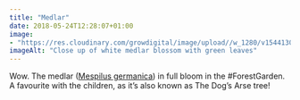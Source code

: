 ```yaml
---
title: "Medlar"
date: 2018-05-24T12:28:07+01:00
image: 
- "https://res.cloudinary.com/growdigital/image/upload//w_1280/v1544130286/medlar-42254180632.jpg"
imageAlt: "Close up of white medlar blossom with green leaves"
---
```


Wow. The medlar ([Mespilus germanica](https://www.pfaf.org/user/plant.aspx?LatinName=Mespilus+germanica)) in full bloom in the #ForestGarden. A favourite with the children, as it’s also known as The Dog’s Arse tree!
